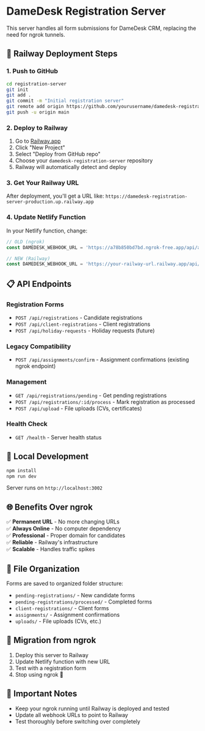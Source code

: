 # DameDesk Registration Server

This server handles all form submissions for DameDesk CRM, replacing the need for ngrok tunnels.

## 🚀 Railway Deployment Steps

### 1. Push to GitHub
```bash
cd registration-server
git init
git add .
git commit -m "Initial registration server"
git remote add origin https://github.com/yourusername/damedesk-registration-server.git
git push -u origin main
```

### 2. Deploy to Railway
1. Go to [Railway.app](https://railway.app)
2. Click "New Project"
3. Select "Deploy from GitHub repo"
4. Choose your `damedesk-registration-server` repository
5. Railway will automatically detect and deploy

### 3. Get Your Railway URL
After deployment, you'll get a URL like:
`https://damedesk-registration-server-production.up.railway.app`

### 4. Update Netlify Function
In your Netlify function, change:
```javascript
// OLD (ngrok)
const DAMEDESK_WEBHOOK_URL = 'https://a78b850bd7bd.ngrok-free.app/api/assignments/confirm';

// NEW (Railway)
const DAMEDESK_WEBHOOK_URL = 'https://your-railway-url.railway.app/api/registrations';
```

## 📋 API Endpoints

### Registration Forms
- `POST /api/registrations` - Candidate registrations
- `POST /api/client-registrations` - Client registrations
- `POST /api/holiday-requests` - Holiday requests (future)

### Legacy Compatibility
- `POST /api/assignments/confirm` - Assignment confirmations (existing ngrok endpoint)

### Management
- `GET /api/registrations/pending` - Get pending registrations
- `POST /api/registrations/:id/process` - Mark registration as processed
- `POST /api/upload` - File uploads (CVs, certificates)

### Health Check
- `GET /health` - Server health status

## 🔧 Local Development

```bash
npm install
npm run dev
```

Server runs on `http://localhost:3002`

## 🌐 Benefits Over ngrok

✅ **Permanent URL** - No more changing URLs  
✅ **Always Online** - No computer dependency  
✅ **Professional** - Proper domain for candidates  
✅ **Reliable** - Railway's infrastructure  
✅ **Scalable** - Handles traffic spikes  

## 📁 File Organization

Forms are saved to organized folder structure:
- `pending-registrations/` - New candidate forms
- `pending-registrations/processed/` - Completed forms
- `client-registrations/` - Client forms
- `assignments/` - Assignment confirmations
- `uploads/` - File uploads (CVs, etc.)

## 🔄 Migration from ngrok

1. Deploy this server to Railway
2. Update Netlify function with new URL
3. Test with a registration form
4. Stop using ngrok 🎉

## 🚨 Important Notes

- Keep your ngrok running until Railway is deployed and tested
- Update all webhook URLs to point to Railway
- Test thoroughly before switching over completely
